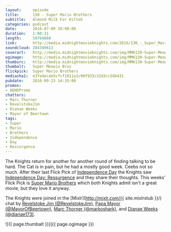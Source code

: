 ```yaml
---
layout:     episode
title:      130 - Super Mario Brothers
subtitle:   Almond Milk For Kitteh
categories: podcast
date:       2016-07-09 20:00:00
duration:   1:00:31
length:		59764860
link:       http://media.midnightmovieknights.com/2016/130_-_Super_Mario_Brothers.m4a
soundcloud:	284349613
coverart:   http://media.midnightmovieknights.com/img/MMK130-Super-Meowio-Bros-1400x1400.png
ogimage:    http://media.midnightmovieknights.com/img/MMK130-Super-Meowio-Bros-750x750.png
thumbsrc:   http://media.midnightmovieknights.com/img/MMK130-Super-Meowio-Bros-200x200.png
thumbalt:	Super Meowio Bros
flickpick:  Super Mario Brothers
mediasha1:	e37e4ec4e5cfcf1811a1c90f933c32d3cc58b431
pubdate:    2016-09-23 14:35:00
promos:
- ADHDPromo
chatters:
- Marc Thorner
- RevelstokeJim
- Dianae Weeks
- Mayor of Beertown
tags:
- Super
- Mario
- Brothers
- Independence
- Day
- Ressurgence
---
```

The Knights return for another for another round of finding talking to be hard. The Cat is in pain, but he had a mostly good week. Ceebs not so much. After their last Flick Pick of [Independence Day](http://www.imdb.com/title/tt0116629/) the Knights saw [Independence Day: Ressurgence](http://www.imdb.com/title/tt1628841/) and they share their thoughts. This weeks' Flick Pick is [Super Mario Brothers](http://www.imdb.com/title/tt0108255/) which both Knights admit isn't a great movie, but they love it anyway.

The Knights were joined in the [Mixlr](http://mixlr.com/{{ site.mixlrstub }}/) chat by [Revelstoke Jim (@RevelstokeJim)](https://twitter.com/RevelstokeJim), [Papa Mayor (@MayorOfBeertown)](https://twitter.com/MayorOfBeertown), [Marc Thorner (@markoshark)](https://twitter.com/markoshark), and [Dianae Weeks (@dianae173)](https://twitter.com/dianae173).

![{{ page.thumbalt }}]({{ page.ogimage }})
